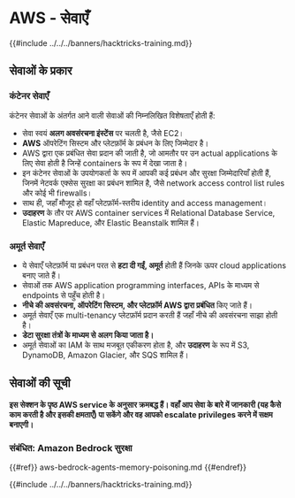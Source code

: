# AWS - सेवाएँ

{{#include ../../../banners/hacktricks-training.md}}

## सेवाओं के प्रकार

### कंटेनर सेवाएँ

कंटेनर सेवाओं के अंतर्गत आने वाली सेवाओं की निम्नलिखित विशेषताएँ होती हैं:

- सेवा स्वयं **अलग अवसंरचना इंस्टेंस** पर चलती है, जैसे EC2।
- **AWS** ऑपरेटिंग सिस्टम और प्लेटफ़ॉर्म के प्रबंधन के लिए जिम्मेदार है।
- AWS द्वारा एक प्रबंधित सेवा प्रदान की जाती है, जो आमतौर पर उन actual applications के लिए सेवा होती है जिन्हें containers के रूप में देखा जाता है।
- इन कंटेनर सेवाओं के उपयोगकर्ता के रूप में आपकी कई प्रबंधन और सुरक्षा जिम्मेदारियाँ होती हैं, जिनमें नेटवर्क एक्सेस सुरक्षा का प्रबंधन शामिल है, जैसे network access control list rules और कोई भी firewalls।
- साथ ही, जहाँ मौजूद हो वहाँ प्लेटफ़ॉर्म-स्तरीय identity and access management।
- **उदाहरण** के तौर पर AWS container services में Relational Database Service, Elastic Mapreduce, और Elastic Beanstalk शामिल हैं।

### अमूर्त सेवाएँ

- ये सेवाएँ प्लेटफ़ॉर्म या प्रबंधन परत से **हटा दी गईं, अमूर्त** होती हैं जिनके ऊपर cloud applications बनाए जाते हैं।
- सेवाओं तक AWS application programming interfaces, APIs के माध्यम से endpoints से पहुँच होती है।
- **नीचे की अवसंरचना, ऑपरेटिंग सिस्टम, और प्लेटफ़ॉर्म AWS द्वारा प्रबंधित** किए जाते हैं।
- अमूर्त सेवाएँ एक multi-tenancy प्लेटफ़ॉर्म प्रदान करती हैं जहाँ नीचे की अवसंरचना साझा होती है।
- **डेटा सुरक्षा तंत्रों के माध्यम से अलग किया जाता है।**
- अमूर्त सेवाओं का IAM के साथ मजबूत एकीकरण होता है, और **उदाहरण** के रूप में S3, DynamoDB, Amazon Glacier, और SQS शामिल हैं।

## सेवाओं की सूची

**इस सेक्शन के पृष्ठ AWS service के अनुसार क्रमबद्ध हैं। वहाँ आप सेवा के बारे में जानकारी (यह कैसे काम करती है और इसकी क्षमताएँ) पा सकेंगे और वह आपको escalate privileges करने में सक्षम बनाएगी।**


### संबंधित: Amazon Bedrock सुरक्षा

{{#ref}}
aws-bedrock-agents-memory-poisoning.md
{{#endref}}

{{#include ../../../banners/hacktricks-training.md}}
